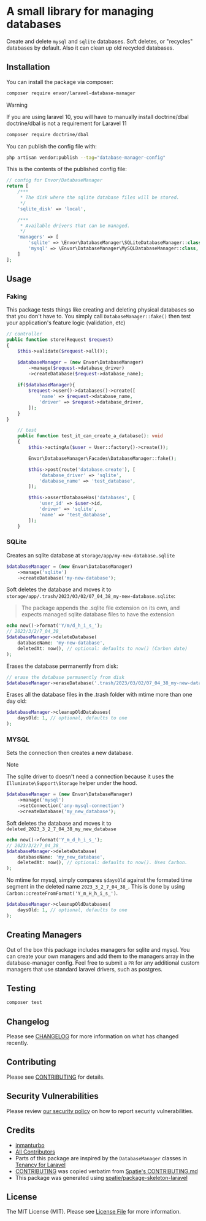 # A small library for managing databases

Create and delete `mysql` and `sqlite` databases. Soft deletes, or "recycles" databases by default. Also it can clean up old recycled databases.

## Installation

You can install the package via composer:

```bash
composer require envor/laravel-database-manager
```

> [!WARNING]  
> If you are using laravel 10, you will have to manually install doctrine/dbal
> doctrine/dbal is not a requirement for Laravel 11

```bash
composer require doctrine/dbal
```

You can publish the config file with:

```bash
php artisan vendor:publish --tag="database-manager-config"
```

This is the contents of the published config file:

```php
// config for Envor/DatabaseManager
return [
    /***
     * The disk where the sqlite database files will be stored.
     */
    'sqlite_disk' => 'local',

    /***
     * Available drivers that can be managed.
     */
    'managers' => [
        'sqlite' => \Envor\DatabaseManager\SQLiteDatabaseManager::class,
        'mysql' => \Envor\DatabaseManager\MySQLDatabaseManager::class,
    ]
];
```

## Usage

### Faking

This package tests things like creating and deleting physical databases so that you don't have to. You simply call `DatabaseManager::fake()` then test your application's feature logic (validation, etc)

```php
// controller
public function store(Request $request)
{
    $this->validate($request->all());

    $databaseManager = (new Envor\DatabaseManager)
        ->manage($request->database_driver)
        ->createDatabase($request->database_name);
    
    if($databaseManager){
        $request->user()->databases()->create([
            'name' => $request->database_name,
            'driver' => $request->database_driver,
        ]);
    }
}
```

```php
    // test
    public function test_it_can_create_a_database(): void
    {
        $this->actingAs($user = User::factory()->create());

        Envor\DatabaseManager\Facades\DatabaseManager::fake();

        $this->post(route('database.create'), [
            'database_driver' => 'sqlite',
            'database_name' => 'test_database',
        ]);

        $this->assertDatabaseHas('databases', [
            'user_id' => $user->id,
            'driver' => 'sqlite',
            'name' => 'test_database',
        ]);
    }
```

### SQLite

Creates an sqlite database at `storage/app/my-new-database.sqlite`

```php
$databaseManager = (new Envor\DatabaseManager)
    ->manage('sqlite')
    ->createDatabase('my-new-database');
```

Soft deletes the database and moves it to `storage/app/.trash/2023/03/02/07_04_38_my-new-database.sqlite`:

> The package appends the .sqlite file extension on its own,
> and expects managed sqlite database files to have the extension

```php
echo now()->format('Y/m/d_h_i_s_');
// 2023/3/2/7_04_38_
$databaseManager->deleteDatabase(
    databaseName: 'my-new-database', 
    deletedAt: now(), // optional: defaults to now() (Carbon date)
);
```

Erases the database permanently from disk:

```php
// erase the database permanently from disk
$databaseManager->eraseDatabase('.trash/2023/03/02/07_04_38_my-new-database');
```

Erases all the database files in the .trash folder with mtime more than one day old:

```php
$databaseManager->cleanupOldDatabases(
    daysOld: 1, // optional, defaults to one
);
```


### MYSQL

Sets the connection then creates a new database.
> [!NOTE]
> The sqlite driver to doesn't need a connection because it uses the `Illuminate\Support\Storage` helper under the hood.

```php
$databaseManager = (new Envor\DatabaseManager)
    ->manage('mysql')
    ->setConnection('any-mysql-connection')
    ->createDatabase('my_new_database');
```
Soft deletes the database and moves it to `deleted_2023_3_2_7_04_38_my_new_database`

```php
echo now()->format('Y_m_d_h_i_s_');
// 2023/3/2/7_04_38_
$databaseManager->deleteDatabase(
    databaseName: 'my_new_database', 
    deletedAt: now(), // optional: defaults to now(). Uses Carbon. 
);
```

No mtime for mysql, simply compares `$daysOld` against the formated time segment in the deleted name `2023_3_2_7_04_38_`.
This is done by using `Carbon::createFromFormat('Y_m_H_h_i_s_')`.

```php
$databaseManager->cleanupOldDatabases(
    daysOld: 1, // optional, defaults to one
);
```

## Creating Managers

Out of the box this package includes managers for sqlite and mysql. You can create your own managers and add them to the managers array in the database-manager config.
Feel free to submit a `PR` for any additional custom managers that use standard laravel drivers, such as postgres.

## Testing

```bash
composer test
```

## Changelog

Please see [CHANGELOG](CHANGELOG.md) for more information on what has changed recently.

## Contributing

Please see [CONTRIBUTING](.github/CONTRIBUTING.md) for details.

## Security Vulnerabilities

Please review [our security policy](../../security/policy) on how to report security vulnerabilities.

## Credits

- [inmanturbo](https://github.com/envor)
- [All Contributors](../../contributors)
- Parts of this package are inspired by the `DatabaseManager` classes in [Tenancy for Laravel](https://github.com/archtechx/tenancy)
- [CONTRIBUTING](.github/CONTRIBUTING.md) was copied verbatim from [Spatie's CONTRIBUTING.md](https://github.com/spatie/.github/blob/main/CONTRIBUTING.md)
- This package was generated using [spatie/package-skeleton-laravel](https://github.com/spatie/package-skeleton-laravel)

## License

The MIT License (MIT). Please see [License File](LICENSE.md) for more information.
